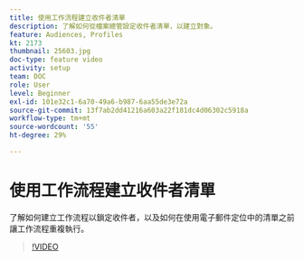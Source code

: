 ```yaml
---
title: 使用工作流程建立收件者清單
description: 了解如何從檔案總管設定收件者清單，以建立對象。
feature: Audiences, Profiles
kt: 2173
thumbnail: 25603.jpg
doc-type: feature video
activity: setup
team: DOC
role: User
level: Beginner
exl-id: 101e32c1-6a70-49a6-b987-6aa55de3e72a
source-git-commit: 13f7ab2dd41216a603a22f181dc4d06302c5918a
workflow-type: tm+mt
source-wordcount: '55'
ht-degree: 29%

---
```


# 使用工作流程建立收件者清單

了解如何建立工作流程以鎖定收件者，以及如何在使用電子郵件定位中的清單之前讓工作流程重複執行。

>[!VIDEO](https://video.tv.adobe.com/v/25603?quality=12&learn=on)
